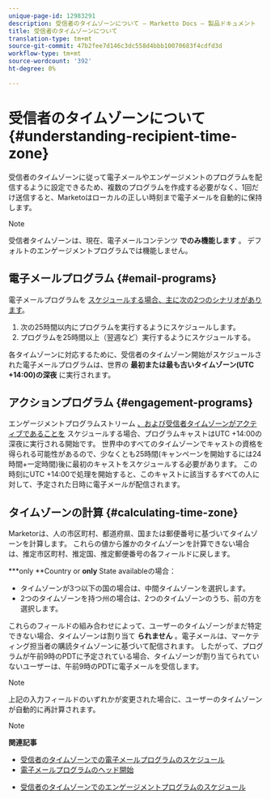 ```yaml
---
unique-page-id: 12983291
description: 受信者のタイムゾーンについて — Marketto Docs — 製品ドキュメント
title: 受信者のタイムゾーンについて
translation-type: tm+mt
source-git-commit: 47b2fee7d146c3dc558d4bbb10070683f4cdfd3d
workflow-type: tm+mt
source-wordcount: '392'
ht-degree: 0%

---
```



# 受信者のタイムゾーンについて {#understanding-recipient-time-zone}

受信者のタイムゾーンに従って電子メールやエンゲージメントのプログラムを配信するように設定できるため、複数のプログラムを作成する必要がなく、1回だけ送信すると、Marketoはローカルの正しい時刻まで電子メールを自動的に保持します。

>[!NOTE]
>
>受信者タイムゾーンは、現在、電子メールコンテンツ **でのみ機能します** 。 デフォルトのエンゲージメントプログラムでは機能しません。

## 電子メールプログラム {#email-programs}

電子メールプログラムを [スケジュールする場合、主に次の2つのシナリオがあります](schedule-email-programs-with-recipient-time-zone.md)。

1. 次の25時間以内にプログラムを実行するようにスケジュールします。
1. プログラムを25時間以上（翌週など）実行するようにスケジュールする。

各タイムゾーンに対応するために、受信者のタイムゾーン開始がスケジュールされた電子メールプログラムは、世界の **最初または最も古いタイムゾーン(UTC +14:00)の深夜** に実行されます。

## アクションプログラム {#engagement-programs}

エンゲージメントプログラムストリーム [、および受信者タイムゾーンがアクティブであることを](../../../../../product-docs/email-marketing/drip-nurturing/engagement-program-streams/set-stream-cadence/schedule-engagement-programs-with-recipient-time-zone.md) スケジュールする場合、プログラムキャストはUTC +14:00の深夜に実行される開始です。 世界中のすべてのタイムゾーンでキャストの資格を得られる可能性があるので、少なくとも25時間(キャンペーンを開始するには24時間+一定時間)後に最初のキャストをスケジュールする必要があります。 この時刻にUTC +14:00で処理を開始すると、このキャストに該当するすべての人に対して、予定された日時に電子メールが配信されます。

## タイムゾーンの計算 {#calculating-time-zone}

Marketorは、人の市区町村、都道府県、国または郵便番号に基づいてタイムゾーンを計算します。 これらの値から誰かのタイムゾーンを計算できない場合は、推定市区町村、推定国、推定郵便番号の各フィールドに戻します。

***only **Country or **only** State availableの場合：

* タイムゾーンが3つ以下の国の場合は、中間タイムゾーンを選択します。
* 2つのタイムゾーンを持つ州の場合は、2つのタイムゾーンのうち、前の方を選択します。

これらのフィールドの組み合わせによって、ユーザーのタイムゾーンがまだ特定できない場合、タイムゾーンは割り当て **られません** 。電子メールは、マーケティング担当者の購読タイムゾーンに基づいて配信されます。 したがって、プログラムが午前9時のPDTに予定されている場合、タイムゾーンが割り当てられていないユーザーは、午前9時のPDTに電子メールを受信します。

>[!NOTE]
>
>上記の入力フィールドのいずれかが変更された場合に、ユーザーのタイムゾーンが自動的に再計算されます。

>[!NOTE]
>
>**関連記事**
>
>* [受信者のタイムゾーンでの電子メールプログラムのスケジュール](schedule-email-programs-with-recipient-time-zone.md)
>* [電子メールプログラムのヘッド開始](../../../../../product-docs/email-marketing/email-programs/email-program-actions/head-start-for-email-programs.md)

   >
   >
* [受信者のタイムゾーンでのエンゲージメントプログラムのスケジュール](../../../../../product-docs/email-marketing/drip-nurturing/engagement-program-streams/set-stream-cadence/schedule-engagement-programs-with-recipient-time-zone.md)

>



